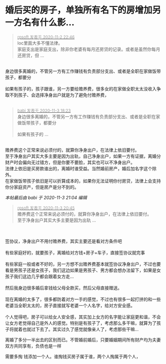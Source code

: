 # 婚后买的房子，单独所有名下的房增加另一方名有什么影...


<div class="quote"><blockquote><font size="2"><a href="https://www.hostloc.com/forum.php?mod=redirect&amp;goto=findpost&amp;pid=9391771&amp;ptid=761209" target="_blank"><font color="#999999">rpsoft 发表于 2020-11-2 22:46</font></a></font><br />
loc里面大多不懂法律。<br />
家庭支出是家庭支出，除非你老婆有每月还房贷的记录。或者是虽然你每月还房贷，但 ...</blockquote></div><br />
身边很多离婚的，不管另一方有工作赚钱有负责部分支出、或者是全职在家做饭带孩子，都要分<br />
<br />
如果有孩子的，孩子跟谁，另一方要给赡养费，很多女的在家做全职太太没收入争取不到孩子、会选择净身出户就是为了避免付赡养费，<br />
<br />


<div class="quote"><blockquote><font size="2"><a href="https://www.hostloc.com/forum.php?mod=redirect&amp;goto=findpost&amp;pid=9397262&amp;ptid=761209" target="_blank"><font color="#999999">babi 发表于 2020-11-3 18:23</font></a></font><br />
身边很多离婚的，不管另一方有工作赚钱有负责部分支出、或者是全职在家做饭带孩子，都要分<br />
<br />
如果有孩子的 ...</blockquote></div><br />
赡养费这个正常来说必须付的，就算你净身出户，在法律上依旧要付。<br />
至于净身出户其实大多主要是因为出轨，自己净身出户，如果一方有证据，离婚分财产时会偏向无过错方，但是你要不要脸，其实也可以不净身出户。<br />
法律上依旧是买房款谁出的，离婚时谁受益。当然婚前房产，婚后加名字这个除外。<br />
在家做饭带孩子依旧是可以折算成本的，如果你无法证明你付房贷，法律上会支持你分家庭资产，但是房产是分不到的。

<i class="pstatus"> 本帖最后由 babi 于 2020-11-3 21:04 编辑 </i><br />
<div class="quote"><blockquote><font size="2"><a href="https://www.hostloc.com/forum.php?mod=redirect&amp;goto=findpost&amp;pid=9398170&amp;ptid=761209" target="_blank"><font color="#999999">rpsoft 发表于 2020-11-3 20:45</font></a></font><br />
赡养费这个正常来说必须付的，就算你净身出户，在法律上依旧要付。<br />
至于净身出户其实大多主要是因为出轨 ...</blockquote></div><br />
<br />
签协议，净身出户不用付赡养费，其实主要还是看对方条件吧<br />
<br />
有些家庭好的，就要孩子，离婚给对方钱+房子+车子，直接签协议就完事<br />
<br />
有些家庭一般或者不好的，另一方想不出赡养费基本就签协议净身出户，不过也要看是男孩子还是女孩子，我们这边如果是男孩子、男方都会想办法留下，如果是女孩子我们这边几乎都会跟着女方走...<br />
<br />
然后我身边很多婚后拿钱给父母全款买，然后父母直接赠送。<br />
<br />
现在离婚的太多了，很多都防着对方一手的感觉，不过也有很多一起打拼的和一些老婆当全职太太的，房子直接就写老婆一个人名字，给对方安全感。<br />
<br />
个人觉得吧，房子可以给女人安全感，其实加上女方的名字能让家庭更和谐，不会让女方老觉得自己是外人的感觉。特别是有孩子了，考虑那么多干嘛，就算为了孩子将就着也就过下去了。其实过久了感觉就像亲人了，考虑那些干嘛...<br />


离婚了多分一半出去的区别而已。不管婚前婚后，只要婚姻期间所有财产均为夫妻双方共同享有，负债也是一样

需要多掏 钱添加一个人。谁掏钱买房子属于谁，两个人掏属于两个人，
